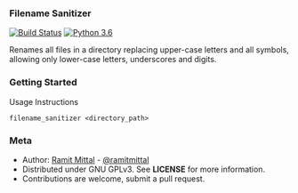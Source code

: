 ### Filename Sanitizer

[![Build Status](https://travis-ci.org/ramitmittal/filename_sanitizer.svg?branch=master)](https://travis-ci.org/ramitmittal/filename_sanitizer)
[![Python 3.6](https://img.shields.io/badge/python-3.6-blue.svg)](https://www.python.org/downloads/release/python-360/)


Renames all files in a directory replacing upper-case letters and all symbols, allowing only lower-case letters, underscores and digits.


### Getting Started


Usage Instructions
```
filename_sanitizer <directory_path>
```

### Meta
* Author: [Ramit Mittal](https://ramitmittal.com) - [@ramitmittal](https://github.com/ramitmittal)
* Distributed under GNU GPLv3. See **LICENSE** for more information.
* Contributions are welcome, submit a pull request.
